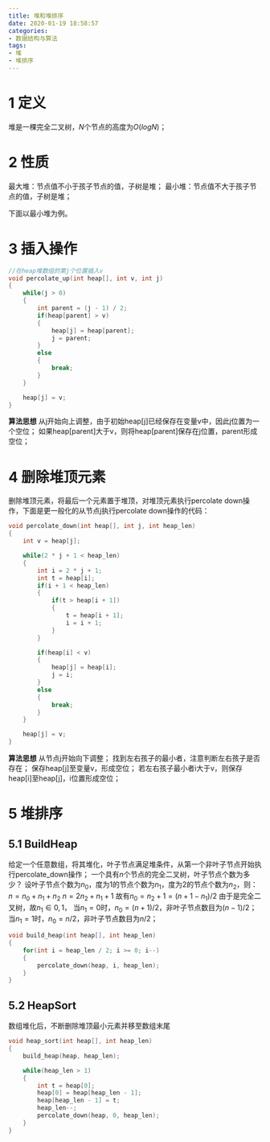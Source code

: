```yaml
---
title: 堆和堆排序
date: 2020-01-19 18:58:57
categories:
- 数据结构与算法
tags:
- 堆
- 堆排序
---
```


# 1 定义
堆是一棵完全二叉树，$N$个节点的高度为$O(logN)$；

# 2 性质
最大堆：节点值不小于孩子节点的值，子树是堆；
最小堆：节点值不大于孩子节点的值，子树是堆；

下面以最小堆为例。

# 3 插入操作
```cpp
//在heap堆数组的第j个位置插入v
void percolate_up(int heap[], int v, int j)
{
    while(j > 0)
    {
        int parent = (j - 1) / 2;
        if(heap[parent] > v)
        {
            heap[j] = heap[parent];
            j = parent;
        }
        else
        {
            break;
        }
    }

    heap[j] = v;
}
```
**算法思想**
从j开始向上调整，由于初始heap[j]已经保存在变量v中，因此j位置为一个空位；
如果heap[parent]大于v，则将heap[parent]保存在j位置，parent形成空位；

# 4 删除堆顶元素
删除堆顶元素，将最后一个元素置于堆顶，对堆顶元素执行percolate down操作，下面是更一般化的从节点j执行percolate down操作的代码：
```cpp
void percolate_down(int heap[], int j, int heap_len)
{
    int v = heap[j];

    while(2 * j + 1 < heap_len)
    {
        int i = 2 * j + 1;
        int t = heap[i];
        if(i + 1 < heap_len)
        {
            if(t > heap[i + 1])
            {
                t = heap[i + 1];
                i = i + 1;
            }
        }

        if(heap[i] < v)
        {
            heap[j] = heap[i];
            j = i;
        }
        else
        {
            break;
        }
    }

    heap[j] = v;
}
```
**算法思想**
从节点j开始向下调整；
找到左右孩子的最小者，注意判断左右孩子是否存在；
保存heap[j]至变量v，形成空位；
若左右孩子最小者i大于v，则保存heap[i]至heap[j]，i位置形成空位；

# 5 堆排序
## 5.1 BuildHeap
给定一个任意数组，将其堆化，叶子节点满足堆条件，从第一个非叶子节点开始执行percolate_down操作；
一个具有$n$个节点的完全二叉树，叶子节点个数为多少？
设叶子节点个数为$n_0$，度为1的节点个数为$n_1$，度为2的节点个数为$n_2$，则：
$n = n_0 + n_1 + n_2$
$n = 2n_2 + n_1 + 1$
故有$n_0 = n_2 + 1 = (n + 1 - n_1) / 2$
由于是完全二叉树，故$n_1 \in {0, 1}$，
当$n_1 = 0$时，$n_0 = (n + 1) / 2$，非叶子节点数目为$(n - 1) / 2$；
当$n_1 = 1$时，$n_0 = n / 2$，非叶子节点数目为$n / 2$；

```cpp
void build_heap(int heap[], int heap_len)
{
    for(int i = heap_len / 2; i >= 0; i--)
    {
        percolate_down(heap, i, heap_len);
    }
}
```

## 5.2 HeapSort
数组堆化后，不断删除堆顶最小元素并移至数组末尾
```cpp
void heap_sort(int heap[], int heap_len)
{
    build_heap(heap, heap_len);

    while(heap_len > 1)
    {
        int t = heap[0];
        heap[0] = heap[heap_len - 1];
        heap[heap_len - 1] = t;
        heap_len--;
        percolate_down(heap, 0, heap_len);
    }
}
```